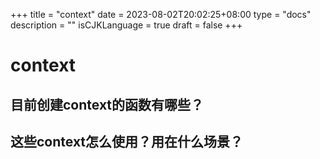 +++
title = "context"
date = 2023-08-02T20:02:25+08:00
type = "docs"
description = ""
isCJKLanguage = true
draft = false
+++

# context

## 目前创建context的函数有哪些？

## 这些context怎么使用？用在什么场景？
